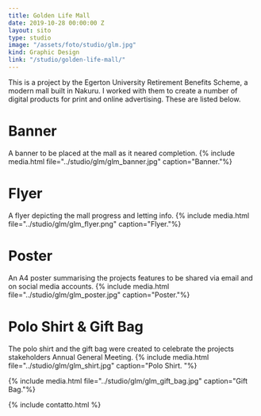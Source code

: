 ```yaml
---
title: Golden Life Mall
date: 2019-10-28 00:00:00 Z
layout: sito
type: studio
image: "/assets/foto/studio/glm.jpg"
kind: Graphic Design
link: "/studio/golden-life-mall/"
---
```


This is a project by the Egerton University Retirement Benefits Scheme, a modern mall built in Nakuru. I worked with them to create a number of digital products for print and online advertising. These are listed below.

# Banner
A banner to be placed at the mall as it neared completion.
{% include media.html file="../studio/glm/glm_banner.jpg" caption="Banner."%}

# Flyer
A flyer depicting the mall progress and letting info.
{% include media.html file="../studio/glm/glm_flyer.png" caption="Flyer."%}

# Poster
An A4 poster summarising the projects features to be shared via email and on social media accounts.
{% include media.html file="../studio/glm/glm_poster.jpg" caption="Poster."%}

# Polo Shirt & Gift Bag
The polo shirt and the gift bag were created to celebrate the projects stakeholders Annual General Meeting.
{% include media.html file="../studio/glm/glm_shirt.jpg" caption="Polo Shirt. "%}

{% include media.html file="../studio/glm/glm_gift_bag.jpg" caption="Gift Bag."%}

{% include contatto.html %}